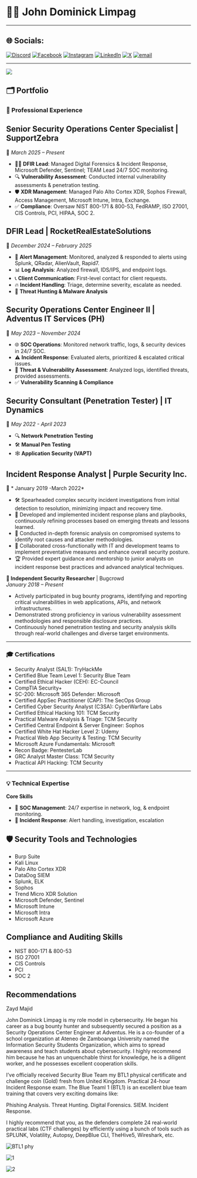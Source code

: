 # 👨‍💻 John Dominick Limpag

---

## 🌐 Socials:
[![Discord](https://img.shields.io/badge/Discord-%237289DA.svg?logo=discord&logoColor=white)](https://discord.gg/acherm4n) [![Facebook](https://img.shields.io/badge/Facebook-%231877F2.svg?logo=Facebook&logoColor=white)](https://facebook.com/Acherm4n) [![Instagram](https://img.shields.io/badge/Instagram-%23E4405F.svg?logo=Instagram&logoColor=white)](https://instagram.com/johndominick.lmpg) [![LinkedIn](https://img.shields.io/badge/LinkedIn-%230077B5.svg?logo=linkedin&logoColor=white)](https://linkedin.com/in/john-dominick-limpag-390a12264) [![X](https://img.shields.io/badge/X-black.svg?logo=X&logoColor=white)](https://x.com/jdlemps) [![email](https://img.shields.io/badge/Email-D14836?logo=gmail&logoColor=white)](mailto:johndominicklimpag@gmail.com) 

---
[![](https://visitcount.itsvg.in/api?id=Acherm4n&icon=0&color=0)](https://visitcount.itsvg.in)

<!-- Proudly created with GPRM ( https://gprm.itsvg.in ) -->

## 🗂️ Portfolio

### 💼 Professional Experience

## **Senior Security Operations Center Specialist | SupportZebra**  
📅 *March 2025 – Present*  

- 🕵️‍♂️ **DFIR Lead**: Managed Digital Forensics & Incident Response, Microsoft Defender, Sentinel; TEAM Lead 24/7 SOC monitoring.  
- 🔍 **Vulnerability Assessment**: Conducted internal vulnerability assessments & penetration testing.  
- 🛡️ **XDR Management**: Managed Palo Alto Cortex XDR, Sophos Firewall, Access Management, Microsoft Intune, Intra, Exchange.  
- ✅ **Compliance**: Oversaw NIST 800-171 & 800-53, FedRAMP, ISO 27001, CIS Controls, PCI, HIPAA, SOC 2.  

## **DFIR Lead | RocketRealEstateSolutions**  
📅 *December 2024 – February 2025*  

- 🚨 **Alert Management**: Monitored, analyzed & responded to alerts using Splunk, QRadar, AlienVault, Rapid7.  
- 📊 **Log Analysis**: Analyzed firewall, IDS/IPS, and endpoint logs.  
- 📞 **Client Communication**: First-level contact for client requests.  
- 🔥 **Incident Handling**: Triage, determine severity, escalate as needed.  
- 🎯 **Threat Hunting & Malware Analysis**  

## **Security Operations Center Engineer II | Adventus IT Services (PH)**  
📅 *May 2023 – November 2024*  

- 🌐 **SOC Operations**: Monitored network traffic, logs, & security devices in 24/7 SOC.  
- ⚠️ **Incident Response**: Evaluated alerts, prioritized & escalated critical issues.  
- 🔎 **Threat & Vulnerability Assessment**: Analyzed logs, identified threats, provided assessments.  
- ✅ **Vulnerability Scanning & Compliance**  

## **Security Consultant (Penetration Tester) | IT Dynamics**  
📅 *May 2022 - April 2023*  

- 🔍 **Network Penetration Testing**  
- 🛠️ **Manual Pen Testing**  
- 🕸️ **Application Security (VAPT)** 

## **Incident Response Analyst | Purple Security Inc.**  
📅 * January 2019 -March 2022*  

- 🛠️ Spearheaded complex security incident investigations from initial detection to resolution, minimizing impact and recovery time.  
- 📜 Developed and implemented incident response plans and playbooks, continuously refining processes based on emerging threats and lessons learned.  
- 🔎 Conducted in-depth forensic analysis on compromised systems to identify root causes and attacker methodologies.  
- 🤝 Collaborated cross-functionally with IT and development teams to implement preventative measures and enhance overall security posture.  
- 🏆 Provided expert guidance and mentorship to junior analysts on incident response best practices and advanced analytical techniques.  

**🔬 Independent Security Researcher** | Bugcrowd   
_January 2018 – Present_
- Actively participated in bug bounty programs, identifying and reporting critical vulnerabilities in web applications, APIs, and network infrastructures.
- Demonstrated strong proficiency in various vulnerability assessment methodologies and responsible disclosure practices.
- Continuously honed penetration testing and security analysis skills through real-world challenges and diverse target environments.

---

### 🎓 Certifications

- Security Analyst (SAL1): TryHackMe
- Certified Blue Team Level 1: Security Blue Team
- Certified Ethical Hacker (CEH): EC-Council
- CompTIA Security+ 
- SC-200: Microsoft 365 Defender: Microsoft
- Certified AppSec Practitioner (CAP): The SecOps Group
- Certified Cyber Security Analyst (C3SA): CyberWarfare Labs
- Certified Ethical Hacking 101: TCM Security
- Practical Malware Analysis & Triage: TCM Security
- Certified Central Endpoint & Server Engineer: Sophos
- Certified White Hat Hacker Level 2: Udemy
- Practical Web App Security & Testing: TCM Security
- Microsoft Azure Fundamentals: Microsoft
- Recon Badge: PentesterLab
- GRC Analyst Master Class: TCM Security
- Practical API Hacking: TCM Security

---

### 💡 Technical Expertise

**Core Skills**

- 🏢 **SOC Management**: 24/7 expertise in network, log, & endpoint monitoring.
- 🚨 **Incident Response**: Alert handling, investigation, escalation

## 🛡️ Security Tools and Technologies
- Burp Suite
- Kali Linux
- Palo Alto Cortex XDR
- DataDog SIEM
- Splunk, ELK
- Sophos
- Trend Micro XDR Solution
- Microsoft Defender, Sentinel
- Microsoft Intune
- Microsoft Intra
- Microsoft Azure

##  Compliance and Auditing Skills
- NIST 800-171 & 800-53
- ISO 27001
- CIS Controls
- PCI
- SOC 2

##  Recommendations
Zayd Majid

John Dominick Limpag is my role model in cybersecurity. He began his career as a bug bounty hunter and subsequently secured a position as a Security Operations Center Engineer at Adventus. He is a co-founder of a school organization at Ateneo de Zamboanga University named the Information Security Students Organization, which aims to spread awareness and teach students about cybersecurity. I highly recommend him because he has an unquenchable thirst for knowledge, he is a diligent worker, and he possesses excellent cooperation skills.


I’ve officially received Security Blue Team  my BTL1 physical certificate and challenge coin (Gold) fresh from United Kingdom.
Practical 24-hour Incident Response exam.
The Blue Teaml 1 (BTL1) is an excellent blue team training that covers very exciting domains like:

Phishing Analysis.
Threat Hunting.
Digital Forensics.
SIEM.
Incident Response.

I highly recommend that you, as the defenders complete 24 real-world practical labs (CTF challenges) by efficiently using a bunch of tools such as SPLUNK, Volatility, Autopsy, DeepBlue CLI, TheHive5, Wireshark, etc.

![BTL1 phy](https://github.com/user-attachments/assets/9eb95066-5ba1-418b-a788-da7999f88649)

![1](https://github.com/user-attachments/assets/0a1ea2d0-a6d4-4eda-aa09-55a4d1909244)

![2](https://github.com/user-attachments/assets/91c24ea8-c4c0-4561-82d6-709b08768d8c)
